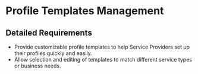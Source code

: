 # Profile Templates Management

## Detailed Requirements
- Provide customizable profile templates to help Service Providers set up their profiles quickly and easily.
- Allow selection and editing of templates to match different service types or business needs.
